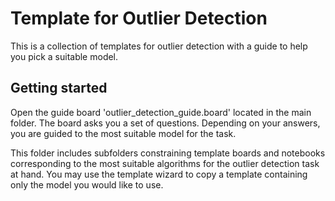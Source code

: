 # Template for Outlier Detection

This is a collection of templates for outlier detection with a guide to help you pick a suitable model.

## Getting started

Open the  guide board 'outlier_detection_guide.board' located in the main folder. The board asks you a set of questions. Depending on your answers, you are guided to the most suitable model for the task.

This folder includes subfolders constraining template boards and notebooks corresponding to the most suitable algorithms for the outlier detection task at hand. You may use the template wizard to copy a template containing only the model you would like to use.